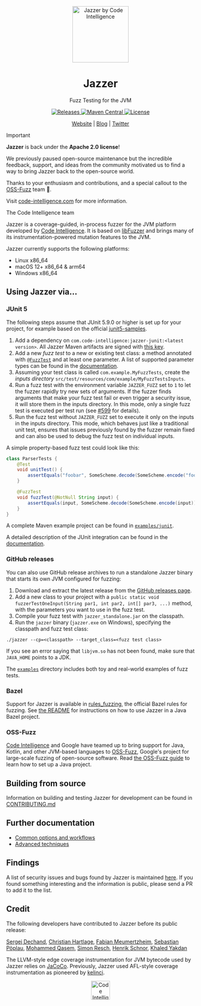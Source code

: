 <div align="center">
  <a href="https://code-intelligence.com"><img src="https://www.code-intelligence.com/hubfs/Logos/CI%20Logos/Jazzer_einfach.png" height=150px alt="Jazzer by Code Intelligence">
</a>
  <h1>Jazzer</h1>
  <p>Fuzz Testing for the JVM</p>
  <a href="https://github.com/CodeIntelligenceTesting/jazzer/releases">
    <img src="https://img.shields.io/github/v/release/CodeIntelligenceTesting/jazzer" alt="Releases">
  </a>
  <a href="https://search.maven.org/search?q=g:com.code-intelligence%20a:jazzer">
    <img src="https://img.shields.io/maven-central/v/com.code-intelligence/jazzer" alt="Maven Central">
  </a>
  <a href="https://github.com/CodeIntelligenceTesting/jazzer/blob/main/LICENSE">
    <img src="https://img.shields.io/github/license/CodeIntelligenceTesting/jazzer" alt="License">
  </a>

  <br />

<a href="https://www.code-intelligence.com/" target="_blank">Website</a>
|
<a href="https://www.code-intelligence.com/blog" target="_blank">Blog</a>
|
<a href="https://twitter.com/CI_Fuzz" target="_blank">Twitter</a>
</div>

> [!IMPORTANT]
> **Jazzer** is back under the **Apache 2.0 license**!
>
> We previously paused open-source maintenance but the incredible feedback, support, and ideas from
> the community motivated us to find a way to bring Jazzer back to the
> open-source world.
>
> Thanks to your enthusiasm and contributions, and a special callout to the 
> [OSS-Fuzz](https://github.com/google/oss-fuzz) team 🚀.
> 
> Visit [code-intelligence.com](https://code-intelligence.com) for more 
> information.
>
> The Code Intelligence team

Jazzer is a coverage-guided, in-process fuzzer for the JVM platform developed by [Code Intelligence](https://code-intelligence.com).
It is based on [libFuzzer](https://llvm.org/docs/LibFuzzer.html) and brings many of its instrumentation-powered mutation features to the JVM.

Jazzer currently supports the following platforms:
* Linux x86_64
* macOS 12+ x86_64 & arm64
* Windows x86_64

## Using Jazzer via...

### JUnit 5

The following steps assume that JUnit 5.9.0 or higher is set up for your project, for example based on the official [junit5-samples](https://github.com/junit-team/junit5-samples).

1. Add a dependency on `com.code-intelligence:jazzer-junit:<latest version>`.
   All Jazzer Maven artifacts are signed with [this key](deploy/maven.pub).
2. Add a new *fuzz test* to a new or existing test class: a method annotated with [`@FuzzTest`](https://codeintelligencetesting.github.io/jazzer-docs/jazzer-junit/com/code_intelligence/jazzer/junit/FuzzTest.html) and at least one parameter.
   A list of supported parameter types can be found in the [documentation](docs/junit-integration.md#supported-types).
3. Assuming your test class is called `com.example.MyFuzzTests`, create the *inputs directory* `src/test/resources/com/example/MyFuzzTestsInputs`.
4. Run a fuzz test with the environment variable `JAZZER_FUZZ` set to `1` to let the fuzzer rapidly try new sets of arguments.
   If the fuzzer finds arguments that make your fuzz test fail or even trigger a security issue, it will store them in the inputs directory.
   In this mode, only a single fuzz test is executed per test run (see [#599](https://github.com/CodeIntelligenceTesting/jazzer/issues/599) for details).
5. Run the fuzz test without `JAZZER_FUZZ` set to execute it only on the inputs in the inputs directory.
   This mode, which behaves just like a traditional unit test, ensures that issues previously found by the fuzzer remain fixed and can also be used to debug the fuzz test on individual inputs.

A simple property-based fuzz test could look like this:

```java
class ParserTests {
    @Test
    void unitTest() {
        assertEquals("foobar", SomeScheme.decode(SomeScheme.encode("foobar")));
    }

    @FuzzTest
    void fuzzTest(@NotNull String input) {
        assertEquals(input, SomeScheme.decode(SomeScheme.encode(input)));
    }
}
```

A complete Maven example project can be found in [`examples/junit`](examples/junit).

A detailed description of the JUnit integration can be found in the [documentation](docs/junit-integration.md).

### GitHub releases

You can also use GitHub release archives to run a standalone Jazzer binary that starts its own JVM configured for fuzzing:

1. Download and extract the latest release from the [GitHub releases page](https://github.com/CodeIntelligenceTesting/jazzer/releases).
2. Add a new class to your project with a <code>public static void fuzzerTestOneInput(String par1, int par2, int[] par3, ...)</code> method, with the parameters you want to use in the fuzz test.
3. Compile your fuzz test with `jazzer_standalone.jar` on the classpath.
4. Run the `jazzer` binary (`jazzer.exe` on Windows), specifying the classpath and fuzz test class:

```shell
./jazzer --cp=<classpath> --target_class=<fuzz test class>
```

If you see an error saying that `libjvm.so` has not been found, make sure that `JAVA_HOME` points to a JDK.

The [`examples`](examples/src/main/java/com/example) directory includes both toy and real-world examples of fuzz tests.

### Bazel

Support for Jazzer is available in [rules_fuzzing](https://github.com/bazelbuild/rules_fuzzing), the official Bazel rules for fuzzing.
See [the README](https://github.com/bazelbuild/rules_fuzzing#java-fuzzing) for instructions on how to use Jazzer in a Java Bazel project.

### OSS-Fuzz

[Code Intelligence](https://code-intelligence.com) and Google have teamed up to bring support for Java, Kotlin, and other JVM-based languages to [OSS-Fuzz](https://github.com/google/oss-fuzz), Google's project for large-scale fuzzing of open-source software.
Read [the OSS-Fuzz guide](https://google.github.io/oss-fuzz/getting-started/new-project-guide/jvm-lang/) to learn how to set up a Java project.

## Building from source

Information on building and testing Jazzer for development can be found in [CONTRIBUTING.md](CONTRIBUTING.md)

## Further documentation

* [Common options and workflows](docs/common.md)
* [Advanced techniques](docs/advanced.md)

## Findings

A list of security issues and bugs found by Jazzer is maintained [here](docs/findings.md).
If you found something interesting and the information is public, please send a PR to add it to the list.

## Credit

The following developers have contributed to Jazzer before its public release:

[Sergej Dechand](https://github.com/serj),
[Christian Hartlage](https://github.com/dende),
[Fabian Meumertzheim](https://github.com/fmeum),
[Sebastian Pöplau](https://github.com/sebastianpoeplau),
[Mohammed Qasem](https://github.com/mohqas),
[Simon Resch](https://github.com/simonresch),
[Henrik Schnor](https://github.com/henrikschnor),
[Khaled Yakdan](https://github.com/kyakdan)

The LLVM-style edge coverage instrumentation for JVM bytecode used by Jazzer relies on [JaCoCo](https://github.com/jacoco/jacoco).
Previously, Jazzer used AFL-style coverage instrumentation as pioneered by [kelinci](https://github.com/isstac/kelinci).

<p align="center">
<a href="https://www.code-intelligence.com"><img src="https://www.code-intelligence.com/hubfs/Logos/CI%20Logos/CI_Header_GitHub_quer.jpeg" height=50px alt="Code Intelligence logo"></a>
</p>
